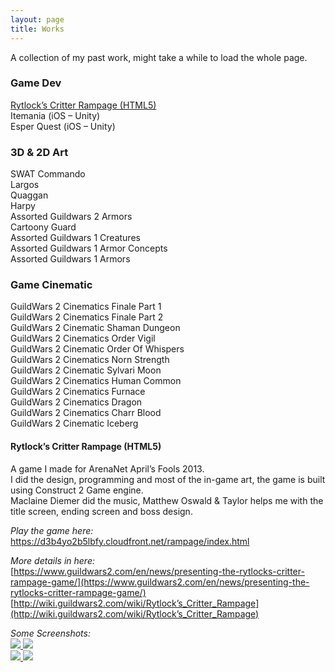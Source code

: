 ```yaml
---
layout: page
title: Works
---
```


A collection of my past work, might take a while to load the whole page.

### Game Dev
[Rytlock’s Critter Rampage (HTML5)](#rytlock)  
Itemania (iOS – Unity)  
Esper Quest (iOS – Unity)

### 3D & 2D Art
SWAT Commando  
Largos  
Quaggan  
Harpy  
Assorted Guildwars 2 Armors  
Cartoony Guard  
Assorted Guildwars 1 Creatures  
Assorted Guildwars 1 Armor Concepts  
Assorted Guildwars 1 Armors  

### Game Cinematic
GuildWars 2 Cinematics Finale Part 1  
GuildWars 2 Cinematics Finale Part 2  
GuildWars 2 Cinematic Shaman Dungeon  
GuildWars 2 Cinematics Order Vigil  
GuildWars 2 Cinematic Order Of Whispers  
GuildWars 2 Cinematics Norn Strength  
GuildWars 2 Cinematic Sylvari Moon  
GuildWars 2 Cinematics Human Common  
GuildWars 2 Cinematics Furnace  
GuildWars 2 Cinematics Dragon  
GuildWars 2 Cinematics Charr Blood  
GuildWars 2 Cinematic Iceberg  

#### <a name="rytlock"></a>Rytlock’s Critter Rampage (HTML5)
A game I made for ArenaNet April’s Fools 2013.  
I did the design, programming and most of the in-game art, the game is built using Construct 2 Game engine.  
Maclaine Diemer did the music, Matthew Oswald & Taylor helps me with the title screen, ending screen and boss design.

*Play the game here:*  <br />
<https://d3b4yo2b5lbfy.cloudfront.net/rampage/index.html>

*More details in here:*  <br />
[https://www.guildwars2.com/en/news/presenting-the-rytlocks-critter-rampage-game/](https://www.guildwars2.com/en/news/presenting-the-rytlocks-critter-rampage-game/) <br />
[http://wiki.guildwars2.com/wiki/Rytlock’s_Critter_Rampage](http://wiki.guildwars2.com/wiki/Rytlock’s_Critter_Rampage)

*Some Screenshots:* <br />
<a href="{{ site.baseurl }}public/images/portfolio/Boss.png"><img src="{{ site.baseurl }}public/images/portfolio/thumbnails/Boss-300x225.png"></a><a href="{{ site.baseurl }}public/images/portfolio/Kick.png"> <img src="{{ site.baseurl }}public/images/portfolio/thumbnails/Kick-300x225.png"></a><br />
<a href="{{ site.baseurl }}public/images/portfolio/ShopKeep.png"><img src="{{ site.baseurl }}public/images/portfolio/thumbnails/ShopKeep-300x225.png"></a><a href="{{ site.baseurl }}public/images/portfolio/Cave.png"> <img src="{{ site.baseurl }}public/images/portfolio/thumbnails/Cave-300x225.png"></a><br />




